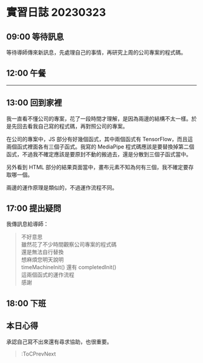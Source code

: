 # 實習日誌 20230323

## 09:00 等待訊息

等待導師傳來新訊息，先處理自己的事情，再研究上周的公司專案的程式碼。

## 12:00 午餐

---

## 13:00 回到家裡

我一直看不懂公司的專案，花了一段時間才理解，是因為兩邊的結構不太一樣。於是先回去看我自己寫的程式碼，再對照公司的專案。

在公司的專案中，JS 部分有好幾個函式，其中兩個函式有 TensorFlow，而且這兩個函式裡面各有三個子函式。我寫的 MediaPipe 程式碼應該是要替換掉第二個函式，不過我不確定應該是要原封不動的搬過去，還是分散到三個子函式當中。

另外看到 HTML 部分的結果頁面當中，畫布元素不知為何有三個，我不確定要存取哪一個。

兩邊的運作原理是類似的，不過運作流程不同。

## 17:00 提出疑問

我傳訊息給導師：

> 不好意思  
> 雖然花了不少時間觀察公司專案的程式碼  
> 還是無法自行替換  
> 想麻煩您明天說明  
> timeMachineInit() 還有 completedInit()  
> 這兩個函式的運作流程  
> 感謝

## 18:00 下班

## 本日心得

承認自己寫不出來還有尋求協助，也很重要。

> :ToCPrevNext